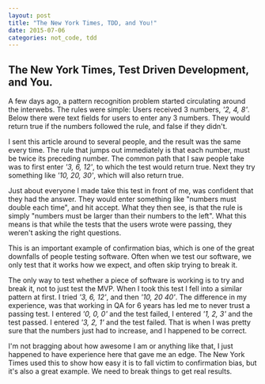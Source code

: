 ```yaml
---
layout: post
title: "The New York Times, TDD, and You!"
date: 2015-07-06
categories: not_code, tdd
---
```


## The New York Times, Test Driven Development, and You.

A few days ago, a pattern recognition problem started circulating around the interwebs. The rules were simple: Users received 3 numbers, _'2, 4, 8'_. Below there were text fields for users to enter any 3 numbers. They would return true if the numbers followed the rule, and false if they didn't.

I sent this article around to several people, and the result was the same every time. The rule that jumps out immediately is that each number, must be twice its preceding number. The common path that I saw people take was to first enter _'3, 6, 12'_, to which the test would return true. Next they try something like _'10, 20, 30'_, which will also return true.

Just about everyone I made take this test in front of me, was confident that they had the answer. They would enter something like "numbers must double each time", and hit accept. What they then see, is that the rule is simply "numbers must be larger than their numbers to the left". What this means is that while the tests that the users wrote were passing, they weren't asking the right questions.

This is an important example of confirmation bias, which is one of the great downfalls of people testing software. Often when we test our software, we only test that it works how we expect, and often skip trying to break it.

The only way to test whether a piece of software is working is to try and break it, not to just test the MVP. When I took this test I fell into a similar pattern at first. I tried _'3, 6, 12'_, and then _'10, 20 40'_. The difference in my experience, was that working in QA for 6 years has led me to never trust a passing test. I entered _'0, 0, 0'_ and the test failed, I entered _'1, 2, 3'_ and the test passed. I entered _'3, 2, 1'_ and the test failed. That is when I was pretty sure that the numbers just had to increase, and I happened to be correct.

I'm not bragging about how awesome I am or anything like that, I just happened to have experience here that gave me an edge.  The New York Times used this to show how easy it is to fall victim to confirmation bias, but it's also a great example. We need to break things to get real results.
